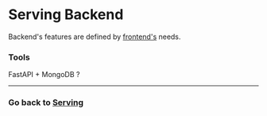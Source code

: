 # Serving Backend

Backend's features are defined by [frontend's](../frontend/) needs.

### Tools

FastAPI + MongoDB ?

---

### Go back to [Serving](../)
